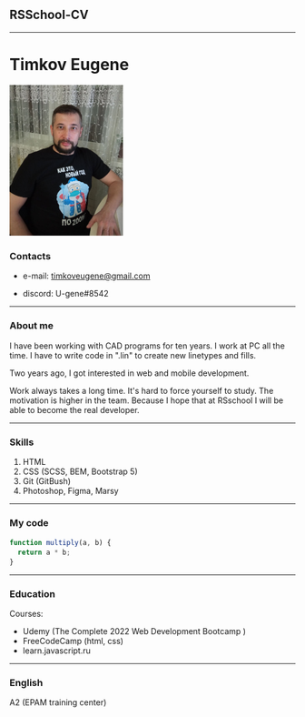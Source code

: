 ## RSSchool-CV

---

# Timkov Eugene

<img alt="cv-photo" src="cv-photo.jpg" width="200">

### **Contacts**

- e-mail: timkoveugene@gmail.com

- discord: U-gene#8542

---

### **About me**

I have been working with CAD programs for ten years. I work at PC all the time. I have to write code in ".lin" to create new linetypes and fills.

Two years ago, I got interested in web and mobile development.

Work always takes a long time.
It's hard to force yourself to study. The motivation is higher in the team. Because I hope that at RSschool I will be able to become the real developer.

---

### **Skills**

1. HTML
1. CSS (SCSS, BEM, Bootstrap 5)
1. Git (GitBush)
1. Photoshop, Figma, Marsy

---

### **My code**

```javascript
function multiply(a, b) {
  return a * b;
}
```

---

### **Education**

Courses:

- Udemy (The Complete 2022 Web Development Bootcamp
  )
- FreeCodeCamp (html, css)
- learn.javascript.ru

---

### **English**

A2 (EPAM training center)
